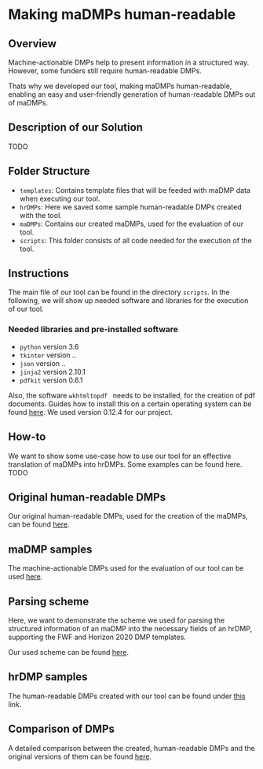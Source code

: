 # Making maDMPs human-readable

## Overview

Machine-actionable DMPs help to present information in a structured way. However, some funders still require human-readable DMPs.

Thats why we developed our tool, making maDMPs human-readable, enabling an easy and user-friendly generation of human-readable DMPs out of maDMPs.

## Description of our Solution

TODO

## Folder Structure

*  ```templates```: Contains template files that will be feeded with maDMP data when executing our tool.
*  ```hrDMPs```: Here we saved some sample human-readable DMPs created with the tool.
*  ```maDMPs```: Contains our created maDMPs, used for the evaluation of our tool.
*  ```scripts```: This folder consists of all code needed for the execution of the tool.

## Instructions

The main file of our tool can be found in the directory  ```scripts```. In the following, we will show up needed software and libraries for the execution of our tool.

### Needed libraries and pre-installed software

* ```python``` version 3.6
* ```tkinter``` version ..
* ```json``` version ..
* ```jinja2``` version 2.10.1
* ```pdfkit``` version 0.6.1

Also, the software  ```wkhtmltopdf ``` needs to be installed, for the creation of pdf documents. Guides how to install this on a certain operating system can be found [here](https://github.com/JazzCore/python-pdfkit/wiki/Installing-wkhtmltopdf/). We used version 0.12.4 for our project.

## How-to

We want to show some use-case how to use our tool for an effective translation of maDMPs into hrDMPs. Some examples can be found here.
TODO

## Original human-readable DMPs

Our original human-readable DMPs, used for the creation of the maDMPs, can be found [here](https://github.com/MBAigner/Making-maDMPs-human-readable/tree/master/original_hrDMPs).

## maDMP samples

The machine-actionable DMPs used for the evaluation of our tool can be used [here](https://github.com/MBAigner/Making-maDMPs-human-readable/tree/master/maDMPs).

## Parsing scheme

Here, we want to demonstrate the scheme we used for parsing the structured information of an maDMP into the necessary fields of an hrDMP, supporting the FWF and Horizon 2020 DMP templates.

Our used scheme can be found [here](https://github.com/MBAigner/Making-maDMPs-human-readable/blob/master/docs/translation/translation.md).

## hrDMP samples

The human-readable DMPs created with our tool can be found under [this](https://github.com/MBAigner/Making-maDMPs-human-readable/tree/master/hrDMPs) link.

## Comparison of DMPs

A detailed comparison between the created, human-readable DMPs and the original versions of them can be found [here](https://github.com/MBAigner/Making-maDMPs-human-readable/blob/master/docs/comparison/comparison.md).
